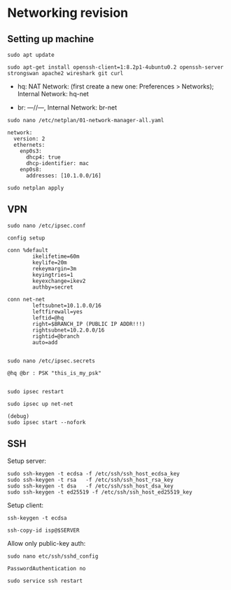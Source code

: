 # Networking revision

## Setting up machine
```
sudo apt update

sudo apt-get install openssh-client=1:8.2p1-4ubuntu0.2 openssh-server strongswan apache2 wireshark git curl
```
- hq: NAT Network: (first create a new one: Preferences > Networks); Internal Network: hq-net

- br: —//—, Internal Network: br-net


```
sudo nano /etc/netplan/01-network-manager-all.yaml

network:
  version: 2
  ethernets:
    enp0s3:
      dhcp4: true
      dhcp-identifier: mac
    enp0s8:
      addresses: [10.1.0.0/16]

sudo netplan apply
```

## VPN
```
sudo nano /etc/ipsec.conf

config setup

conn %default
        ikelifetime=60m
        keylife=20m
        rekeymargin=3m
        keyingtries=1
        keyexchange=ikev2
        authby=secret

conn net-net
        leftsubnet=10.1.0.0/16
        leftfirewall=yes
        leftid=@hq
        right=$BRANCH_IP (PUBLIC IP ADDR!!!)
        rightsubnet=10.2.0.0/16
        rightid=@branch
        auto=add


sudo nano /etc/ipsec.secrets

@hq @br : PSK "this_is_my_psk"


sudo ipsec restart

sudo ipsec up net-net

(debug)
sudo ipsec start --nofork
```

## SSH
Setup server:
```
sudo ssh-keygen -t ecdsa -f /etc/ssh/ssh_host_ecdsa_key
sudo ssh-keygen -t rsa   -f /etc/ssh/ssh_host_rsa_key
sudo ssh-keygen -t dsa   -f /etc/ssh/ssh_host_dsa_key
sudo ssh-keygen -t ed25519 -f /etc/ssh/ssh_host_ed25519_key
```

Setup client:
```
ssh-keygen -t ecdsa

ssh-copy-id isp@$SERVER
```

Allow only public-key auth:
```
sudo nano etc/ssh/sshd_config

PasswordAuthentication no

sudo service ssh restart
```